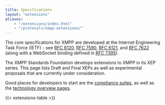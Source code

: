 ```yaml
---
title: Specifications
layout: "extensions"
aliases:
    - "/extensions/index.html"
    - "/protocols/xmpp-extensions/"
---
```

The core specifications for XMPP are developed at the Internet Engineering Task Force (IETF) - see [RFC 6120](https://datatracker.ietf.org/doc/rfc6120/), [RFC 7590](https://datatracker.ietf.org/doc/rfc7590/), [RFC 6121](https://datatracker.ietf.org/doc/rfc6121/), and [RFC 7622](https://datatracker.ietf.org/doc/rfc7622/) (along with a WebSocket binding defined in [RFC 7395](https://datatracker.ietf.org/doc/rfc7395/)).

The XMPP Standards Foundation develops extensions to XMPP in its XEP series. This page lists Draft and Final XEPs as well as experimental proposals that are currently under consideration.

Good places for developers to start are the [compliance suites](https://xmpp.org/extensions/xep-0443.html), as well as the [technology overview pages](https://xmpp.org/about-xmpp/technology-overview/).

{{< extensions-table >}}
